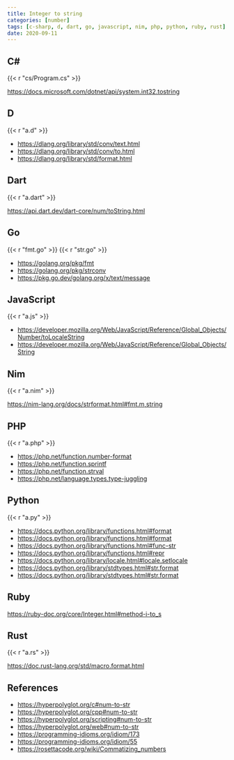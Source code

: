 ```yaml
---
title: Integer to string
categories: [number]
tags: [c-sharp, d, dart, go, javascript, nim, php, python, ruby, rust]
date: 2020-09-11
---
```


## C#

{{< r "cs/Program.cs" >}}

<https://docs.microsoft.com/dotnet/api/system.int32.tostring>

## D

{{< r "a.d" >}}

- <https://dlang.org/library/std/conv/text.html>
- <https://dlang.org/library/std/conv/to.html>
- <https://dlang.org/library/std/format.html>

## Dart

{{< r "a.dart" >}}

<https://api.dart.dev/dart-core/num/toString.html>

## Go

{{< r "fmt.go" >}}
{{< r "str.go" >}}

- <https://golang.org/pkg/fmt>
- <https://golang.org/pkg/strconv>
- <https://pkg.go.dev/golang.org/x/text/message>

## JavaScript

{{< r "a.js" >}}

- <https://developer.mozilla.org/Web/JavaScript/Reference/Global_Objects/Number/toLocaleString>
- <https://developer.mozilla.org/Web/JavaScript/Reference/Global_Objects/String>

## Nim

{{< r "a.nim" >}}

<https://nim-lang.org/docs/strformat.html#fmt.m,string>

## PHP

{{< r "a.php" >}}

- <https://php.net/function.number-format>
- <https://php.net/function.sprintf>
- <https://php.net/function.strval>
- <https://php.net/language.types.type-juggling>

## Python

{{< r "a.py" >}}

- <https://docs.python.org/library/functions.html#format>
- <https://docs.python.org/library/functions.html#format>
- <https://docs.python.org/library/functions.html#func-str>
- <https://docs.python.org/library/functions.html#repr>
- <https://docs.python.org/library/locale.html#locale.setlocale>
- <https://docs.python.org/library/stdtypes.html#str.format>
- <https://docs.python.org/library/stdtypes.html#str.format>

## Ruby

<https://ruby-doc.org/core/Integer.html#method-i-to_s>

## Rust

{{< r "a.rs" >}}

<https://doc.rust-lang.org/std/macro.format.html>

## References

- <https://hyperpolyglot.org/c#num-to-str>
- <https://hyperpolyglot.org/cpp#num-to-str>
- <https://hyperpolyglot.org/scripting#num-to-str>
- <https://hyperpolyglot.org/web#num-to-str>
- <https://programming-idioms.org/idiom/173>
- <https://programming-idioms.org/idiom/55>
- <https://rosettacode.org/wiki/Commatizing_numbers>
